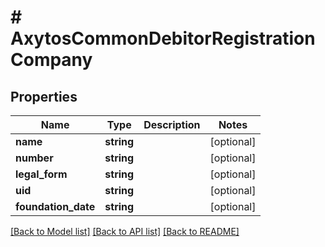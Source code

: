 # # AxytosCommonDebitorRegistrationCompany

## Properties

Name | Type | Description | Notes
------------ | ------------- | ------------- | -------------
**name** | **string** |  | [optional]
**number** | **string** |  | [optional]
**legal_form** | **string** |  | [optional]
**uid** | **string** |  | [optional]
**foundation_date** | **string** |  | [optional]

[[Back to Model list]](../../README.md#models) [[Back to API list]](../../README.md#endpoints) [[Back to README]](../../README.md)
